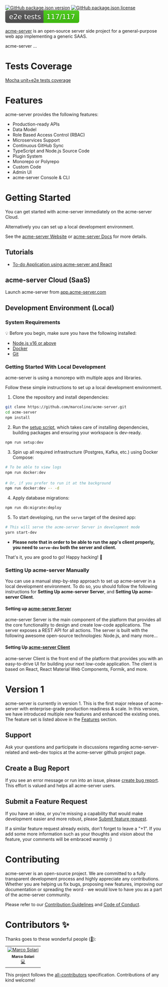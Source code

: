 [![GitHub package.json version](https://img.shields.io/github/package-json/v/marcolino/acme-server?style=flat)](version)
[![GitHub package.json license](https://img.shields.io/github/package-json/license/marcolino/acme-server?style=flat)](license)
[![Mocha tests ok](https://github.com/marcolino/acme-server/blob/main/public/badges/mocha.svg)](tests)

[acme-server](https://github.com/marcolino/acme-server/) is an open‑source server side project for a general-purpose web app implementing a generic SAAS.

acme-server ...

# Tests Coverage
[Mocha unit+e2e tests coverage](https://marcolino.github.io/acme-server/coverage/index.html) 

# Features

acme-server provides the following features:

- Production-ready APIs
- Data Model
- Role Based Access Control (RBAC)
- Microservices Support
- Continuous GitHub Sync
- TypeScript and Node.js Source Code
- Plugin System
- Monorepo or Polyrepo
- Custom Code
- Admin UI
- acme-server Console & CLI

# Getting Started

You can get started with acme-server immediately on the acme-server Cloud. 

Alternatively you can set up a local development environment.

See the [acme-server Website](http://acme-server.com/) or [acme-server Docs](http://docs.acme-server.com/) for more details.

## Tutorials 

- [To-do Application using acme-server and React](https://docs.acme-server.com/tutorials/react-todos/)

## acme-server Cloud (SaaS)

Launch acme-server from [app.acme-server.com](http://app.acme-server.com/)

## Development Environment (Local)

### System Requirements

:bulb: Before you begin, make sure you have the following installed:

- [Node.js v16 or above](https://nodejs.org/en/download/)
- [Docker](https://docs.docker.com/desktop/)
- [Git](https://git-scm.com/book/en/v2/Getting-Started-Installing-Git/)

### Getting Started With Local Development

acme-server is using a monorepo with multiple apps and libraries.

Follow these simple instructions to set up a local development environment.

1. Clone the repository and install dependencies:

  ```bash
  git clone https://github.com/marcolino/acme-server.git
  cd acme-server
  npm install
  ```

2. Run the [setup script](https://github.com/acme-server/acme-server/blob/master/scripts/setup.ts), which takes care of installing dependencies, building packages and ensuring your workspace is dev-ready.

  ```bash
  npm run setup:dev
  ```

3. Spin up all required infrastructure (Postgres, Kafka, etc.) using Docker Compose:

  ```bash
  # To be able to view logs
  npm run docker:dev

  # Or, if you prefer to run it at the background
  npm run docker:dev -- -d
  ```

4. Apply database migrations:

  ```bash
  npm run db:migrate:deploy
  ```

5. To start developing, run the `serve` target of the desired app:

  ```bash
  # This will serve the acme-server Server in development mode
  yarn start-dev 
  ```

+ **Please note that in order to be able to run the app's client properly, you need to `serve-dev` both the server and client.**

That's it, you are good to go! Happy hacking! 👾

### Setting Up acme-server Manually

You can use a manual step-by-step approach to set up acme-server in a local development environment. To do so, you should follow the following instructions for **Setting Up acme-server Server**, and **Setting Up acme-server Client**.

#### Setting up [acme-server Server](https://github.com/acme-server/acme-server/blob/master/packages/acme-server-server/README.md)

acme-server Server is the main component of the platform that provides all the core functionality to design and create low-code applications.
The server exposes a REST API for all actions. The server is built with the following awesome open-source technologies: Node.js, and many more...

#### Setting Up [acme-server Client](https://github.com/acme-server/acme-server/blob/master/packages/acme-server-client/README.md)

acme-server Client is the front end of the platform that provides you with an easy-to-drive UI for building your next low-code application.
The client is based on React, React Material Web Components, Formik, and more.

# Version 1

acme-server is currently in version 1. This is the first major release of acme-server with enterprise-grade production readiness & scale. In this version, we have introduced multiple new features and enhanced the existing ones. The feature set is listed above in the [Features](#features) section.

## Support

Ask your questions and participate in discussions regarding acme-server-related and web-dev topics at the acme-server github project page.

## Create a Bug Report

If you see an error message or run into an issue, please [create bug report](https://github.com/acme-server/acme-server/issues/new?assignees=&labels=type%3A+bug&template=bug.yaml&title=%F0%9F%90%9B+Bug+Report%3A+). This effort is valued and helps all acme-server users.


## Submit a Feature Request

If you have an idea, or you're missing a capability that would make development easier and more robust, please [Submit feature request](https://github.com/acme-server/acme-server/issues/new?assignees=&labels=type%3A+feature+request&template=feature.yml).

If a similar feature request already exists, don't forget to leave a "+1".
If you add some more information such as your thoughts and vision about the feature, your comments will be embraced warmly :)


# Contributing

acme-server is an open-source project. We are committed to a fully transparent development process and highly appreciate any contributions. Whether you are helping us fix bugs, proposing new features, improving our documentation or spreading the word - we would love to have you as a part of the acme-server community.

Please refer to our [Contribution Guidelines](./CONTRIBUTING.md) and [Code of Conduct](./CODE_OF_CONDUCT.md).

# Contributors ✨

Thanks goes to these wonderful people ([:hugs:](https://allcontributors.org/docs/en/emoji-key)):

<!-- ALL-CONTRIBUTORS-LIST:START - Do not remove or modify this section -->
<!-- prettier-ignore-start -->
<!-- markdownlint-disable -->
<table>
  <tbody>
    <tr>
      <td align="center"><a href="https://github.com/marcolino"><img src="https://avatars.githubusercontent.com/u/849127?v=4?s=100" width="100px;" alt="Marco Solari"/><br /><sub><b>Marco Solari</b></sub></a><br /><a href="https://github.com/marcolino/acme-server/commits?author=marcolino" title="Code">💻</a></td>
    </tr>
  </tbody>
</table>

<!-- markdownlint-restore -->
<!-- prettier-ignore-end -->

<!-- ALL-CONTRIBUTORS-LIST:END -->

This project follows the [all-contributors](https://github.com/all-contributors/all-contributors) specification. Contributions of any kind welcome!
